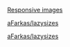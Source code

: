 [Responsive images](https://developer.mozilla.org/en-US/docs/Learn/HTML/Multimedia_and_embedding/Responsive_images)

[aFarkas/lazysizes](https://github.com/aFarkas/lazysizes)

[aFarkas/lazysizes](https://github.com/aFarkas/lazysizes/tree/master/plugins/blur-up)



